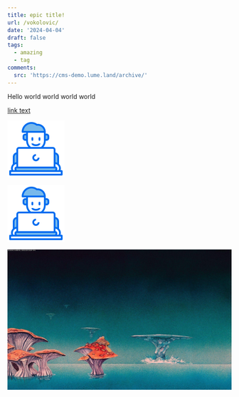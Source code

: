 ```yaml
---
title: epic title!
url: /vokolovic/
date: '2024-04-04'
draft: false
tags:
  - amazing
  - tag
comments:
  src: 'https://cms-demo.lume.land/archive/'
---
```

Hello world world world world

[link text](rdhj)

![Image](/uploads/man-working-laptop.svg)

![Image](/uploads/man-working-laptop.svg)

![Image](/uploads/img_0010.jpeg)
